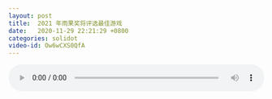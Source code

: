 ```yaml
---
layout: post
title:  2021 年雨果奖将评选最佳游戏
date:   2020-11-29 22:21:29 +0800
categories: solidot
video-id: Ow6wCXS0QfA
---
```


<audio src="/assets/b4a6bb90ace0612e5a85dae87fcb40e7.mp3" style="width: 100%;" controls></audio>

